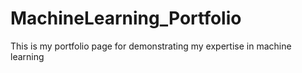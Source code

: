 # MachineLearning_Portfolio
This is my portfolio page for demonstrating my expertise in machine learning
